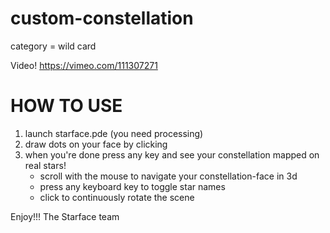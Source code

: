 custom-constellation
====================

category = wild card

Video!
https://vimeo.com/111307271


HOW TO USE
==========

1. launch starface.pde (you need processing)
2. draw dots on your face by clicking
3. when you're done press any key and see your constellation mapped on real stars!
   - scroll with the mouse to navigate your constellation-face in 3d
   - press any keyboard key to toggle star names
   - click to continuously rotate the scene

Enjoy!!!
The Starface team
